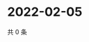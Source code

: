 # 2022-02-05

共 0 条

<!-- BEGIN WEIBO -->
<!-- 最后更新时间 Sat Feb 05 2022 00:18:31 GMT+0800 (China Standard Time) -->

<!-- END WEIBO -->
